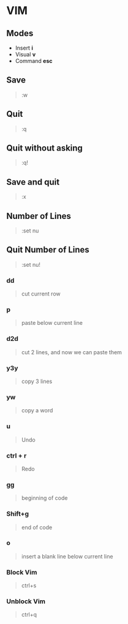 # VIM

## Modes

* Insert __i__
* Visual __v__
* Command __esc__

## Save

>:w

## Quit

>:q

## Quit without asking

>:q!

## Save and quit

>:x

## Number of Lines

>:set nu

## Quit Number of Lines

>:set nu!

### dd

>cut current row

### p

>paste below current line

### d2d

>cut 2 lines, and now we can paste them

### y3y

>copy 3 lines

### yw

>copy a word

### u

>Undo

### ctrl + r

>Redo

### gg

>beginning of code

### Shift+g

>end of code

### o

>insert a blank line below current line


### Block Vim

>ctrl+s

### Unblock Vim

>ctrl+q


